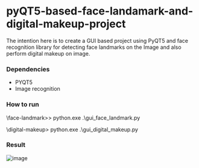 # pyQT5-based-face-landamark-and-digital-makeup-project
The intention here is to create a GUI based project using PyQT5 and face recognition library for detecting face landmarks on the Image and also perform digital makeup on image.


### Dependencies
<ul>
    <li> 
        PYQT5
    </li>
    <li>
        Image recognition
    </li>
</ul>


### How to run 

\face-landmark>> python.exe .\gui_face_landmark.py

\digital-makeup> python.exe .\gui_digital_makeup.py


### Result

![image](https://user-images.githubusercontent.com/46977634/81927282-4965b480-95db-11ea-8bf2-9dfe268faca1.png)
